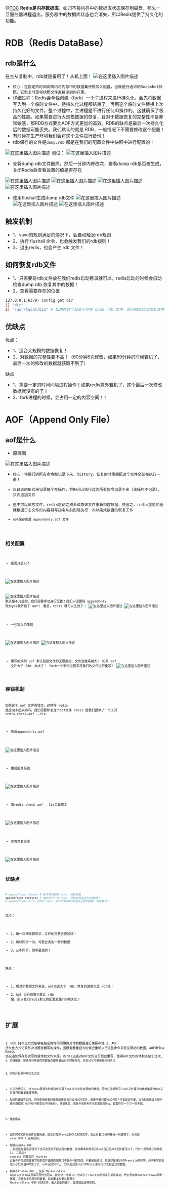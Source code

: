 @[TOC](Redis学习之旅--持久化)
**Redis是内存数据库**，如归不将内存中的数据库状态保存到磁盘，那么一旦服务器进程退出，服务器中的数据库状态也会消失，所以Redis提供了持久化的功能。

# RDB（Redis DataBase）
## rdb是什么
在主从复制中，rdb就是备用了！从机上面！
![在这里插入图片描述](https://img-blog.csdnimg.cn/38f49d1eee854cf0bad69e84ab88b4eb.png?x-oss-process=image/watermark,type_d3F5LXplbmhlaQ,shadow_50,text_Q1NETiBA6LW1amM=,size_20,color_FFFFFF,t_70,g_se,x_16)

 - <code>核心：在指定的时间间隔内将内存中的数据集快照写入磁盘，也就是行话讲的Snapshot快照，它恢复时是将快照文件直接读到内存里。</code>
 - 详细过程：Redis会单独创建（fork）一个子进程来进行持久化，会先将数据写入到一个临时文件中，待持久化过程都结束了，再用这个临时文件替换上次持久化好的文件。整个过程中，主进程是不进行任何IO操作的。这就确保了极高的性能。如果需要进行大规模数据的恢复，且对于数据恢复的完整性不是非常敏感，那RDB方式要比AOF方式更加的高效。RDB的缺点是最后一次持久化后的数据可能丢失。我们默认的就是
   RDB，一般情况下不需要修改这个配置！
 - 有时候在生产环境我们会将这个文件进行备份！
 - rdb保存的文件是<code>dump.rdb</code> 都是在我们的配置文件中快照中进行配置的！

![在这里插入图片描述](https://img-blog.csdnimg.cn/7cbf3ae7dc4b440d957971500e842838.png)
测试：
![在这里插入图片描述](https://img-blog.csdnimg.cn/dd7bfae3a33f4a9f8710db73cbe4098f.png)

 - 先将dump.rdb文件删除，然后一分钟内修改次，查看dump.rdb是否被生成，关闭Redis后查看设置的值是否存在

![在这里插入图片描述](https://img-blog.csdnimg.cn/4a4d04b8733d44ef9df988a394542970.png)
![在这里插入图片描述](https://img-blog.csdnimg.cn/97a84493f98d4910a51bcee789d78f3b.png?x-oss-process=image/watermark,type_d3F5LXplbmhlaQ,shadow_50,text_Q1NETiBA6LW1amM=,size_20,color_FFFFFF,t_70,g_se,x_16)
![在这里插入图片描述](https://img-blog.csdnimg.cn/85bebfc06ffe444e81a40cb070e4bd56.png)
![在这里插入图片描述](https://img-blog.csdnimg.cn/af5a0e6016224f27927b9551a3d8fc6c.png?x-oss-process=image/watermark,type_d3F5LXplbmhlaQ,shadow_50,text_Q1NETiBA6LW1amM=,size_20,color_FFFFFF,t_70,g_se,x_16)

 - 使用flushall生成dump.rdb文件
![在这里插入图片描述](https://img-blog.csdnimg.cn/9513638f999744629a41386be1a3511f.png)
![在这里插入图片描述](https://img-blog.csdnimg.cn/0420e7a7a8eb4441869f659000fa3c5f.png)
![在这里插入图片描述](https://img-blog.csdnimg.cn/a5623ec16d534aee889dcc493823e5d3.png?x-oss-process=image/watermark,type_d3F5LXplbmhlaQ,shadow_50,text_Q1NETiBA6LW1amM=,size_20,color_FFFFFF,t_70,g_se,x_16)

## 触发机制

 - 1、save的规则满足的情况下，会自动触发rdb规则
 - 2、执行 flushall 命令，也会触发我们的rdb规则！
 - 3、退出redis，也会产生 rdb 文件！

## 如何恢复rdb文件

 - 1、只需要将rdb文件放在我们redis启动目录就可以，redis启动的时候会自动检查dump.rdb 恢复其中的数据！
 - 2、查看需要存在的位置

```bash
127.0.0.1:6379> config get dir 
1) "dir" 
2) "/usr/local/bin" # 如果在这个目录下存在 dump.rdb 文件，启动就会自动恢复其中的数据
```
## 优缺点
优点：

 - 1、适合大规模的数据恢复！
 - 2、对数据的完整性要不高！（60分钟5次修改，如果59分钟的时候宕机了，最后一次的修改的数据就获取不到了）
 
缺点
 - 1、需要一定的时间间隔进程操作！如果redis意外宕机了，这个最后一次修改数据就没有的了！
 - 2、fork进程的时候，会占用一定的内容空间！！

# AOF（Append Only File）
## aof是什么

 - 原理图

![在这里插入图片描述](https://img-blog.csdnimg.cn/7db646cd80844c1ba0b9a237a229b0ce.png?x-oss-process=image/watermark,type_d3F5LXplbmhlaQ,shadow_50,text_Q1NETiBA6LW1amM=,size_20,color_FFFFFF,t_70,g_se,x_16)

 - <code>核心：将我们的所有命令都记录下来，history，恢复的时候就把这个文件全部在执行一遍！
 - 以日志的形式来记录每个写操作，将Redis执行过的所有指令记录下来（读操作不记录），只许追加文件
 - 但不可以改写文件，redis启动之初会读取该文件重新构建数据，换言之，redis重启的话就根据日志文件的内容将写指令从前到后执行一次以完成数据的恢复工作
 - <code>aof保存的是 appendonly.aof 文件
 
## 相关配置
 - 是否开启aof

![在这里插入图片描述](https://img-blog.csdnimg.cn/c47f87849a384545a03a9edbf75a6531.png?x-oss-process=image/watermark,type_d3F5LXplbmhlaQ,shadow_50,text_Q1NETiBA6LW1amM=,size_20,color_FFFFFF,t_70,g_se,x_16)


![在这里插入图片描述](https://img-blog.csdnimg.cn/48a84c8391c045008898414f8af6654c.png?x-oss-process=image/watermark,type_d3F5LXplbmhlaQ,shadow_50,text_Q1NETiBA6LW1amM=,size_20,color_FFFFFF,t_70,g_se,x_16)
默认是不开启的，我们需要手动进行配置！我们只需要将 appendonly 改为yes就开启了 aof！
重启，redis 就可以生效了！
![在这里插入图片描述](https://img-blog.csdnimg.cn/56832a9c91e6403ab3e6203b6fe6af6d.png?x-oss-process=image/watermark,type_d3F5LXplbmhlaQ,shadow_50,text_Q1NETiBA6LW1amM=,size_20,color_FFFFFF,t_70,g_se,x_16)
![在这里插入图片描述](https://img-blog.csdnimg.cn/11d6610e4910490cb7b1f2678998e8da.png?x-oss-process=image/watermark,type_d3F5LXplbmhlaQ,shadow_50,text_Q1NETiBA6LW1amM=,size_20,color_FFFFFF,t_70,g_se,x_16)


 - 一些写入的策略

![在这里插入图片描述](https://img-blog.csdnimg.cn/dddd975e3b174cee8b97ae328c267160.png)
![在这里插入图片描述](https://img-blog.csdnimg.cn/f82a9b585f9240a8b25efcfce901b81a.png?x-oss-process=image/watermark,type_d3F5LXplbmhlaQ,shadow_50,text_Q1NETiBA6LW1amM=,size_20,color_FFFFFF,t_70,g_se,x_16)


 - 重写的规则
 aof 默认就是文件的无限追加，文件会越来越大！
 如果 aof 文件大于 64m，太大了！ fork一个新的进程来将我们的文件进行重写！
![在这里插入图片描述](https://img-blog.csdnimg.cn/90a7ecf7fc3743459d32b67135670622.png?x-oss-process=image/watermark,type_d3F5LXplbmhlaQ,shadow_50,text_Q1NETiBA6LW1amM=,size_20,color_FFFFFF,t_70,g_se,x_16)


## 容错机制
如果这个 aof 文件有错位，这时候 redis 是启动不起来的吗，我们需要修复这个aof文件
redis 给我们提供了一个工具 redis-check-aof --fix

 - 修改appendonly.aof

![在这里插入图片描述](https://img-blog.csdnimg.cn/66997a58f8014823828c1162f0e330b5.png?x-oss-process=image/watermark,type_d3F5LXplbmhlaQ,shadow_50,text_Q1NETiBA6LW1amM=,size_20,color_FFFFFF,t_70,g_se,x_16)

 - 重启服务报错

![在这里插入图片描述](https://img-blog.csdnimg.cn/19a4e706fb4d43828f69a318de4a7d32.png?x-oss-process=image/watermark,type_d3F5LXplbmhlaQ,shadow_50,text_Q1NETiBA6LW1amM=,size_20,color_FFFFFF,t_70,g_se,x_16)

 - 用redis-check-aof --fix工具修复

![在这里插入图片描述](https://img-blog.csdnimg.cn/5bc95d8f97474a579b5fa33f886a5d76.png?x-oss-process=image/watermark,type_d3F5LXplbmhlaQ,shadow_50,text_Q1NETiBA6LW1amM=,size_20,color_FFFFFF,t_70,g_se,x_16)

 - 查看修复结果

![在这里插入图片描述](https://img-blog.csdnimg.cn/89d361cbf1174b53b7c8f6d4622e6bbc.png?x-oss-process=image/watermark,type_d3F5LXplbmhlaQ,shadow_50,text_Q1NETiBA6LW1amM=,size_20,color_FFFFFF,t_70,g_se,x_16)
## 优缺点

```bash
# appendfsync always # 每次修改都会 sync。消耗性能 
appendfsync everysec # 每秒执行一次 sync，可能会丢失这1s的数据！
# appendfsync no # 不执行 sync，这个时候操作系统自己同步数据，速度最快！
```
优点：

 - 1、每一次修改都同步，文件的完整会更加好！
 - 2、每秒同步一次，可能会丢失一秒的数据
 - 3、从不同步，效率最高的！

缺点：

 - 1、相对于数据文件来说，aof远远大于 rdb，修复的速度也比 rdb慢！
 - 2、Aof 运行效率也要比 rdb 慢，所以我们redis默认的配置就是rdb持久化！

# 扩展
1、RDB 持久化方式能够在指定的时间间隔内对你的数据进行快照存储
2、AOF 持久化方式记录每次对服务器写的操作，当服务器重启的时候会重新执行这些命令来恢复原始的数据，AOF命令以Redis 协议追加保存每次写的操作到文件末尾，Redis还能对AOF文件进行后台重写，使得AOF文件的体积不至于过大。
<code>3、只做缓存，如果你只希望你的数据在服务器运行的时候存在，你也可以不使用任何持久化

4、同时开启两种持久化方式

 - 在这种情况下，当redis重启的时候会优先载入AOF文件来恢复原始的数据，因为在通常情况下AOF文件保存的数据集要比RDB文件保存的数据集要完整。
 - RDB的数据不实时，同时使用两者时服务器重启也只会找AOF文件，那要不要只使用AOF呢？作者建议不要，因为RDB更适合用于备份数据库（AOF在不断变化不好备份），快速重启，而且不会有AOF可能潜在的Bug，留着作为一个万一的手段。

5、性能建议

 - 因为RDB文件只用作后备用途，建议只在Slave上持久化RDB文件，而且只要15分钟备份一次就够了，只保留 save 900 1
   这条规则。
 - 如果Enable AOF
   ，好处是在最恶劣情况下也只会丢失不超过两秒数据，启动脚本较简单只load自己的AOF文件就可以了，代价一是带来了持续的IO，二是AOF
   rewrite 的最后将 rewrite 过程中产生的新数据写到新文件造成的阻塞几乎是不可避免的。只要硬盘许可，应该尽量减少AOFrewrite的频率，AOF重写的基础大小默认值64M太小了，可以设到5G以上，默认超过原大小100%大小重写可以改到适当的数值。
 - 如果不Enable AOF ，仅靠 Master-Slave Repllcation实现高可用性也可以，能省掉一大笔IO，也减少了rewrite时带来的系统波动。代价是如果Master/Slave同时倒掉，会丢失十几分钟的数据，启动脚本也要比较两个 Master/Slave 中的 RDB文件，载入较新的那个，微博就是这种架构。
